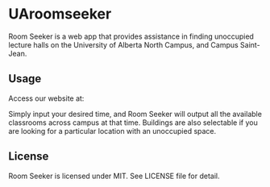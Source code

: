 # UAroomseeker
Room Seeker is a web app that provides assistance in finding unoccupied lecture halls on the University of Alberta North Campus, and Campus Saint-Jean.


## Usage
Access our website at:

Simply input your desired time, and Room Seeker will output all the available classrooms across campus at that time. Buildings are also selectable if you are looking for a particular location with an unoccupied space.

## License
Room Seeker is licensed under MIT. See LICENSE file for detail.
